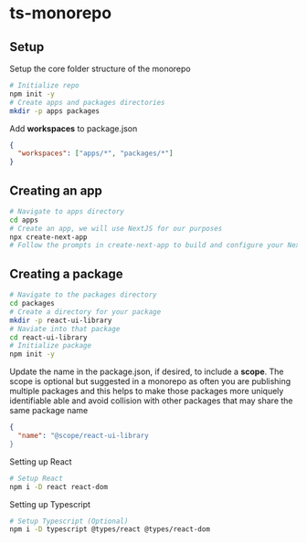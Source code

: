 # ts-monorepo

## Setup

Setup the core folder structure of the monorepo

```bash
# Initialize repo
npm init -y
# Create apps and packages directories
mkdir -p apps packages
```

Add **workspaces** to package.json

```json
{
  "workspaces": ["apps/*", "packages/*"]
}
```

## Creating an app

```bash
# Navigate to apps directory
cd apps
# Create an app, we will use NextJS for our purposes
npx create-next-app
# Follow the prompts in create-next-app to build and configure your Next app
```

## Creating a package

```bash
# Navigate to the packages directory
cd packages
# Create a directory for your package
mkdir -p react-ui-library
# Naviate into that package
cd react-ui-library
# Initialize package
npm init -y
```

Update the name in the package.json, if desired, to include a **scope**. The scope is optional but suggested in a monorepo as often you are publishing multiple packages and this helps to make those packages more uniquely identifiable able and avoid collision with other packages that may share the same package name

```json
{
  "name": "@scope/react-ui-library
}
```

Setting up React
```bash
# Setup React
npm i -D react react-dom
```
Setting up Typescript
```bash
# Setup Typescript (Optional)
npm i -D typescript @types/react @types/react-dom
```
